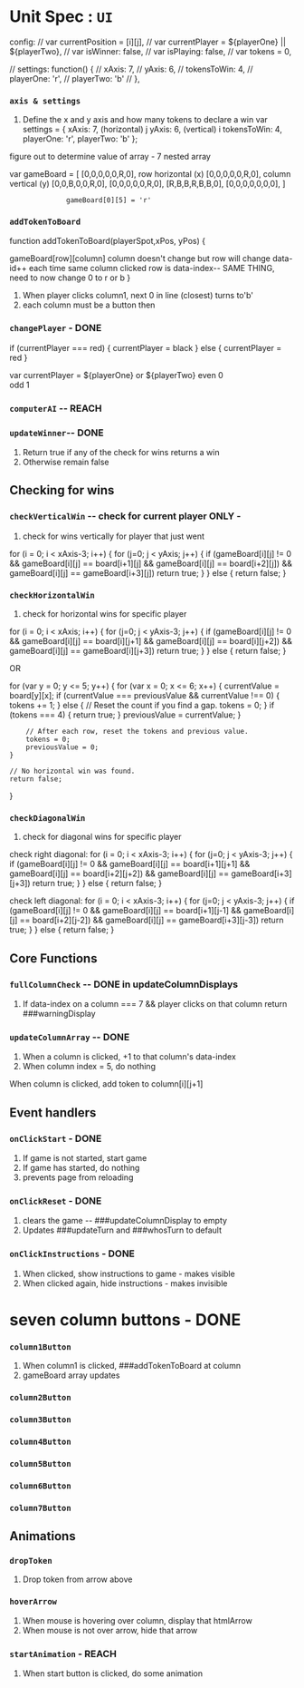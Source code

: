 # Unit Spec : `UI`


config:
// var currentPosition = [i][j],
// var currentPlayer = ${playerOne} || ${playerTwo},
// var isWinner: false,
// var isPlaying: false,
// var tokens = 0,

// settings: function() {
//   xAxis: 7,
//   yAxis: 6,
//   tokensToWin: 4,
//   playerOne: 'r',
//   playerTwo: 'b'
// },

### `axis & settings`
1. Define the x and y axis and how many tokens to declare a win
var settings = {
  xAxis: 7, (horizontal) j
  yAxis: 6, (vertical) i
  tokensToWin: 4,
  playerOne: 'r',
  playerTwo: 'b'
};

figure out to determine value of array - 7 nested array

var gameBoard = [ [0,0,0,0,0,R,0], row horizontal (x)
                  [0,0,0,0,0,R,0], column vertical (y)
                  [0,0,B,0,0,R,0],
                  [0,0,0,0,0,R,0],
                  [R,B,B,R,B,B,0],
                  [0,0,0,0,0,0,0], ]

                  gameBoard[0][5] = 'r'

### `addTokenToBoard`
function addTokenToBoard(playerSpot,xPos, yPos) {
  <!-- gameBoard[xPos][yPos] = playerSpot;
  gameBoard[j][i] -- [data-id][] -->
  gameBoard[row][column]
  column doesn't change but row will change
  data-id++ each time same column clicked
  row is data-index-- SAME THING,
  need to now change 0 to r or b
}

1. When player clicks column1, next 0 in line (closest) turns to'b'
2. each column must be a button then

### `changePlayer` - DONE
if (currentPlayer === red) {
  currentPlayer = black
} else {
  currentPlayer = red
}

var currentPlayer = ${playerOne} or ${playerTwo}
even 0  
odd  1

### `computerAI` -- REACH

<!-- ### `updateTurn` - JS code
1. Default starts with playerOne
2. if !playerOne, then playerTwo -->

### `updateWinner`-- DONE
1. Return true if any of the check for wins returns a win
2. Otherwise remain false

## Checking for wins

### `checkVerticalWin` -- check for current player ONLY -

1. check for wins vertically for player that just went

  for (i = 0; i < xAxis-3; i++) {
    for (j=0; j < yAxis; j++) {
      if (gameBoard[i][j] != 0 && gameBoard[i][j] == board[i+1][j] && gameBoard[i][j] == board[i+2][j]) && gameBoard[i][j] == gameBoard[i+3][j])
      return true;
    }
  } else {
    return false;
  }

<!--
function checkVerticalWin(token, column, data-index) {
  if (column[i][index] < axis.xAxis) {
    for (var i = 0; i < axis.xAxis; i++) {
      if ( tokens[black] < 4) {
        tokens[black]++ (updateDataIndex)
        array.push(); (updateColumnArray)
      } else if (tokens === 4) {
        array.push();
        return updateWinner;
      } else if (column[i][index] === 7) {
        return fullColumnCheck;
      }
    }
  }
} -->

### `checkHorizontalWin`
1. check for horizontal wins for specific player

for (i = 0; i < xAxis; i++) {
  for (j=0; j < yAxis-3; j++) {
    if (gameBoard[i][j] != 0 && gameBoard[i][j] == board[i][j+1] && gameBoard[i][j] == board[i][j+2]) && gameBoard[i][j] == gameBoard[i][j+3])
    return true;
  }
} else {
  return false;
}

OR

for (var y = 0; y <= 5; y++) {
        for (var x = 0; x <= 6; x++) {
            currentValue = board[y][x];
            if (currentValue === previousValue && currentValue !== 0) {
                tokens += 1;
            } else {
                // Reset the count if you find a gap.
                tokens = 0;
            }
            if (tokens === 4) {
                return true;
            }
            previousValue = currentValue;
        }

        // After each row, reset the tokens and previous value.
        tokens = 0;
        previousValue = 0;
    }

    // No horizontal win was found.
    return false;
}

### `checkDiagonalWin`
1. check for diagonal wins for specific player

check right diagonal:
for (i = 0; i < xAxis-3; i++) {
  for (j=0; j < yAxis-3; j++) {
    if (gameBoard[i][j] != 0 && gameBoard[i][j] == board[i+1][j+1] && gameBoard[i][j] == board[i+2][j+2]) && gameBoard[i][j] == gameBoard[i+3][j+3])
    return true;
  }
} else {
  return false;
}

check left diagonal:
for (i = 0; i < xAxis-3; i++) {
  for (j=0; j < yAxis-3; j++) {
    if (gameBoard[i][j] != 0 && gameBoard[i][j] == board[i+1][j-1] && gameBoard[i][j] == board[i+2][j-2]) && gameBoard[i][j] == gameBoard[i+3][j-3])
    return true;
  }
} else {
  return false;
}


## Core Functions

<!-- ### `updateDataIndex`
1. When a column is clicked, update the data-index of that column +1
2. if that column array === 7, do nothing
tokens = tokens + 1; -->

### `fullColumnCheck` -- DONE in updateColumnDisplays
1. If data-index on a column === 7 && player clicks on that column
return ###warningDisplay

### `updateColumnArray` -- DONE
1. When a column is clicked, +1 to that column's data-index
2. When column index = 5, do nothing


When column is clicked, add token to column[i][j+1]


## Event handlers

### `onClickStart` - DONE
1. If game is not started,
    start game
2. If game has started, do nothing
3. prevents page from reloading


### `onClickReset` - DONE
1. clears the game -- ###updateColumnDisplay to empty
2. Updates ###updateTurn and ###whosTurn to default

### `onClickInstructions` - DONE
1. When clicked, show instructions to game - makes visible
2. When clicked again, hide instructions - makes invisible

# seven column buttons - DONE
### `column1Button`
1. When column1 is clicked, ###addTokenToBoard at column
2. gameBoard array updates
### `column2Button`
### `column3Button`
### `column4Button`
### `column5Button`
### `column6Button`
### `column7Button`

## Animations

### `dropToken`
1. Drop token from arrow above

### `hoverArrow`
1. When mouse is hovering over column, display that htmlArrow
2. When mouse is not over arrow, hide that arrow

### `startAnimation` - REACH
1. When start button is clicked, do some animation
